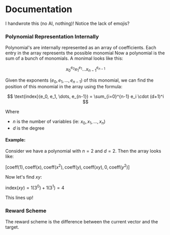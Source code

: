 # Documentation

I handwrote this (no AI, nothing)! Notice the lack of emojis?

### Polynomial Representation Internally

Polynomial's are internally represented as an array of coefficients. Each entry in the array represents the possible monomial Now a polynomial is the sum of a bunch of monomials. A monimal looks like this:

$$x_0^{e_0} x_1^{e_1} \dots x_{n-1}^{e_{n-1}}$$

Given the exponents $(e_0, e_1, \dots, e_{n-1})$ of this monomial, we can find the position of this monomial in the array using the formula:

$$
\text{index}(e_0, e_1, \dots, e_{n-1}) = \sum_{i=0}^{n-1} e_i \cdot (d+1)^i
$$


Where
* $n$ is the number of variables (ie: $x_0, x_1, ..., x_n$)
* $d$ is the degree

#### Example:

Consider we have a polynomial with $n = 2$ and $d = 2$. Then the array looks like:

$[ \text{coeff}(1), \text{coeff}(x), \text{coeff}(x^2), \text{coeff}(y), \text{coeff}(xy), 0, \text{coeff}(y^2) ]$

Now let's find $xy$:

$\text{index}(xy) = 1 (3 ^ 0) + 1(3^1) = 4$

This lines up!

### Reward Scheme

The reward scheme is the difference between the current vector and the target.